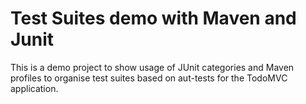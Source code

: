 # Test Suites demo with Maven and Junit

This is a demo project to show usage of JUnit categories and Maven profiles to organise test suites based on aut-tests for the TodoMVC application.